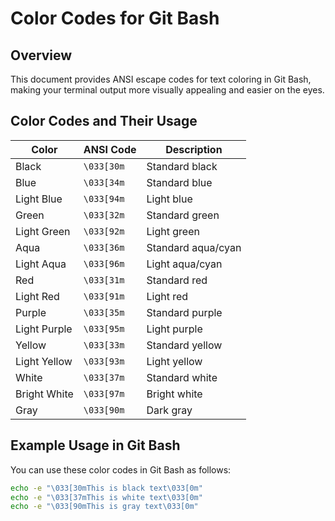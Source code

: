 # Color Codes for Git Bash

## Overview
This document provides ANSI escape codes for text coloring in Git Bash, making your terminal output more visually appealing and easier on the eyes.

## Color Codes and Their Usage

| Color         | ANSI Code   | Description           |
|---------------|-------------|-----------------------|
| Black         | `\033[30m`   | Standard black        |
| Blue          | `\033[34m`   | Standard blue         |
| Light Blue    | `\033[94m`   | Light blue            |
| Green         | `\033[32m`   | Standard green        |
| Light Green   | `\033[92m`   | Light green           |
| Aqua          | `\033[36m`   | Standard aqua/cyan    |
| Light Aqua    | `\033[96m`   | Light aqua/cyan       |
| Red           | `\033[31m`   | Standard red          |
| Light Red     | `\033[91m`   | Light red             |
| Purple        | `\033[35m`   | Standard purple       |
| Light Purple  | `\033[95m`   | Light purple          |
| Yellow        | `\033[33m`   | Standard yellow       |
| Light Yellow  | `\033[93m`   | Light yellow          |
| White         | `\033[37m`   | Standard white        |
| Bright White  | `\033[97m`   | Bright white          |
| Gray          | `\033[90m`   | Dark gray             |

## Example Usage in Git Bash

You can use these color codes in Git Bash as follows:

```bash
echo -e "\033[30mThis is black text\033[0m"
echo -e "\033[37mThis is white text\033[0m"
echo -e "\033[90mThis is gray text\033[0m"
